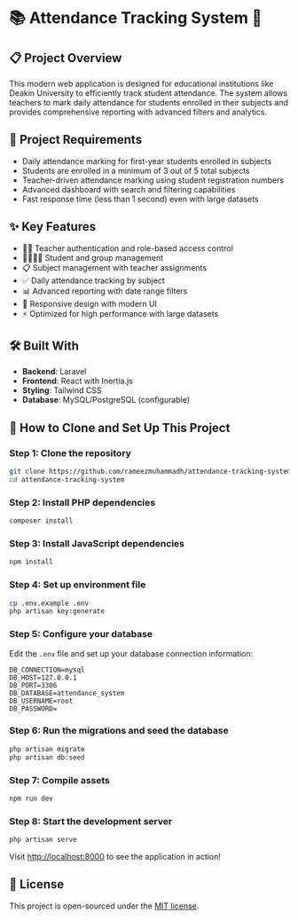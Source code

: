 # 📚 Attendance Tracking System 📝

## 📋 Project Overview

This modern web application is designed for educational institutions like Deakin University to efficiently track student attendance. The system allows teachers to mark daily attendance for students enrolled in their subjects and provides comprehensive reporting with advanced filters and analytics.

## 🎯 Project Requirements

- Daily attendance marking for first-year students enrolled in subjects
- Students are enrolled in a minimum of 3 out of 5 total subjects
- Teacher-driven attendance marking using student registration numbers
- Advanced dashboard with search and filtering capabilities
- Fast response time (less than 1 second) even with large datasets

## ✨ Key Features

- 🧑‍🏫 Teacher authentication and role-based access control
- 👨‍👩‍👧‍👦 Student and group management
- 📋 Subject management with teacher assignments
- ✅ Daily attendance tracking by subject
- 📊 Advanced reporting with date range filters
- 📱 Responsive design with modern UI
- ⚡ Optimized for high performance with large datasets

## 🛠️ Built With

- **Backend**: Laravel
- **Frontend**: React with Inertia.js
- **Styling**: Tailwind CSS
- **Database**: MySQL/PostgreSQL (configurable)

## 🚀 How to Clone and Set Up This Project

### Step 1: Clone the repository

```bash
git clone https://github.com/rameezmuhammadh/attendance-tracking-system.git
cd attendance-tracking-system
```

### Step 2: Install PHP dependencies

```bash
composer install
```

### Step 3: Install JavaScript dependencies

```bash
npm install
```

### Step 4: Set up environment file

```bash
cp .env.example .env
php artisan key:generate
```

### Step 5: Configure your database

Edit the `.env` file and set up your database connection information:

```
DB_CONNECTION=mysql
DB_HOST=127.0.0.1
DB_PORT=3306
DB_DATABASE=attendance_system
DB_USERNAME=root
DB_PASSWORD=
```

### Step 6: Run the migrations and seed the database

```bash
php artisan migrate
php artisan db:seed
```

### Step 7: Compile assets

```bash
npm run dev
```

### Step 8: Start the development server

```bash
php artisan serve
```

Visit [http://localhost:8000](http://localhost:8000) to see the application in action!

## 📝 License

This project is open-sourced under the [MIT license](https://opensource.org/licenses/MIT).
